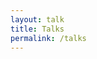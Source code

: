 ```yaml
---
layout: talk
title: Talks
permalink: /talks
---
```

<!-- Write the table markdown here -->

<!--| Presentation Title                     | Event                                                        | Links                                                        |
| -------------------------------------- | ------------------------------------------------------------ | ------------------------------------------------------------ |
| Flutter with Dart                      | GDG Kolkata Flutter Workshop                                 | [Flutter_with_Dart](https://docs.google.com/presentation/d/18zbpZpZnJVg77zhtHrDXkm84ctrgqtrbzGea1GAb6Yk/edit?usp=sharing) |
| Introduction to Android Applications   | Equinox, technical fest of Techno Batanagar                  | [Techno Batanagar](https://github.com/ariG23498/Equinox-19-Android-Workshop) |
| A quick TO-DO Application with Flutter | GCP Crash Course                                             | [To-Do Application](https://github.com/ariG23498/AOT_Workshop_TODO) |
| Creating Static Websites               | [Youtube-Live](https://www.youtube.com/watch?v=4lm7dnikJF8&feature=youtu.be) | [Creating static sites within minutes](https://bit.ly/create-sites) |-->

